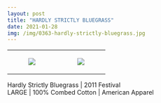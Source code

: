 ```yaml
---
layout: post
title: "HARDLY STRICTLY BLUEGRASS"
date: 2021-01-28
img: /img/0363-hardly-strictly-bluegrass.jpg
---
```




<table style="width:100%;"><tr><td style="vertical-align:top;">
      <figure class="tmblr-full" data-orig-height="2048" data-orig-width="1365" data-orig-src="https://concertshirts.netlify.app/shirts/0363/0363-01.jpg"><img src="https://64.media.tumblr.com/cc2ff41a6a5bb2456cc81dbcf34788c5/18aa97d7caf832ac-fe/s540x810/accdff6fd7411418e106488825973b8b47989f7c.jpg" data-orig-height="2048" data-orig-width="1365" data-orig-src="https://concertshirts.netlify.app/shirts/0363/0363-01.jpg"/></figure></td>
    <td style="vertical-align:top;">
      <figure class="tmblr-full" data-orig-height="2048" data-orig-width="1365" data-orig-src="https://concertshirts.netlify.app/shirts/0363/0363-02.jpg"><img src="https://64.media.tumblr.com/5dcfa2863d4cf8b49d7a01ef024610d1/18aa97d7caf832ac-ad/s540x810/5c9e35eb3896ac6a7d6bf837537bbda7424e3428.jpg" data-orig-height="2048" data-orig-width="1365" data-orig-src="https://concertshirts.netlify.app/shirts/0363/0363-02.jpg"/></figure></td>
  </tr></table><p>
  Hardly Strictly Bluegrass | 2011 Festival<br/>LARGE | 100% Combed Cotton | American Apparel
</p>
